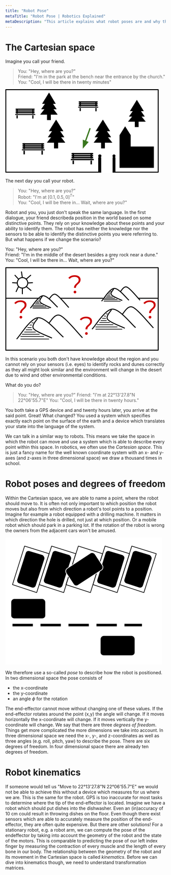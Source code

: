 ```yaml
---
title: "Robot Pose"
metaTitle: "Robot Pose | Robotics Explained"
metaDescription: "This article explains what robot poses are and why they are important in robotics."
---
```


# The Cartesian space

Imagine you call your friend.  
>You: "Hey, where are you?"  
>Friend: "I'm in the park at the bench near the entrance by the church."  
>You: "Cool, I will be there in twenty minutes"  

![park](../images/robotposes/park.png "Park")

The next day you call your robot.  
>You: "Hey, where are you?"  
>Robot: "I'm at $[0.1, 0.5, 0]^T$"  
>You: "Cool, I will be there in... Wait, where are you?"  

Robot and you, you just don't speak the same language. In the first dialogue, your friend describeda position in the world based on some distinctive points. They rely on your knowledge about these points and your ability to identify them. The robot has neither the knowledge nor the sensors to be able to identify the distinctive points you were referring to. But what happens if we change the scenario?

You: "Hey, where are you?"  
Friend: "I'm in the middle of the desert besides a grey rock near a dune."  
You: "Cool, I will be there in... Wait, where are you?"  

![desert](../images/robotposes/desert.png "Desert")

In this scenario you both don't have knowledge about the region and you cannot rely on your sensors (i.e. eyes) to identify rocks and dunes correctly as they all might look similar and the environment will change in the desert due to wind and other environmental conditions.

What do you do?  
>You: "Hey, where are you?"
>Friend: "I'm at 22°13'27.8"N 22°06'55.7"E"
>You: "Cool, I will be there in twenty hours."

You both take a GPS device and and twenty hours later, you arrive at the said point. Great! What changed? You used a system which specifies exactly each point on the surface of the earth and a device which translates your state into the language of the system.

We can talk in a similar way to robots. This means we take the space in which the robot can move and use a system which is able to describe every point within this space. In robotics, we often use the *Cartesian space*. This is just a fancy name for the well known coordinate system with an x- and y-axes (and z-axes in three dimensional space) we draw a thousand times in school.

# Robot poses and degrees of freedom

Within the Cartesian space, we are able to name a point, where the robot should move to. It is often not only important to which position the robot moves but also from which direction a robot's tool points to a position. Imagine for example a robot equipped with a drilling machine. It matters in which direction the hole is drilled, not just at which position. Or a mobile robot which should park in a parking lot. If the rotation of the robot is wrong the owners from the adjacent cars won't be amused.

![cars](../images/robotposes/car.png "Cars")

We therefore use a so-called *pose* to describe how the robot is positioned. In two dimensional space the pose consists of 

* the x-coordinate
* the y-coordinate 
* an angle $\phi$ for the rotation

The end-effector cannot move without changing one of these values. If the end-effector rotates around the point (x,y) the angle will change. If it moves horizontally the x-coordinate will change. If it moves vertically the y-coordinate will change. We say that there are three *degrees of freedom*. Things get more complicated the more dimensions we take into account. In three dimensional space we need the x-, y-, and z-coordinates as well as three angles (e.g. roll, pitch, yaw) to describe the pose. There are six degrees of freedom. In four dimensional space there are already ten degrees of freedom.

# Robot kinematics

If someone would tell us "Move to 22°13'27.8"N 22°06'55.7"E" we would not be able to achieve this without a device which measures for us where we are. This is the same for the robot. GPS is too inaccurate for most tasks to determine where the tip of the end-effector is located. Imagine we have a robot which should put dishes into the dishwasher. Even an (in)accuracy of 10 cm could result in throwing dishes on the floor. Even though there exist sensors which are able to accurately measure the position of the end-effector, they are often quite expensive. But there are other solutions! For a stationary robot, e.g. a robot arm, we can compute the pose of the endeffector by taking into account the geometry of the robot and the state of the motors. This is comparable to predicting the pose of our left index finger by measuring the contraction of every muscle and the length of every bone in our body. The relationship between the geometry of the robot and its movement in the Cartesian space is called *kinematics*. Before we can dive into kinematics though, we need to understand transformation matrices.